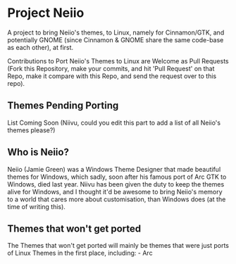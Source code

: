 # Project Neiio
A project to bring Neiio's themes, to Linux, namely for Cinnamon/GTK, and potentially GNOME (since Cinnamon & GNOME share the same code-base as each other), at first.

Contributions to Port Neiio's Themes to Linux are Welcome as Pull Requests (Fork this Repository, make your commits, and hit 'Pull Request' on that Repo, make it compare with this Repo, and send the request over to this repo).

<h2>Themes Pending Porting</h2>
List Coming Soon (Niivu, could you edit this part to add a list of all Neiio's themes please?)

<h2>Who is Neiio?</h2>
Neiio (Jamie Green) was a Windows Theme Designer that made beautiful themes for Windows, which sadly, soon after his famous port of Arc GTK to Windows, died last year. Niivu has been given the duty to keep the themes alive for Windows, and I thought it'd be awesome to bring Neiio's memory to a world that cares more about customisation, than Windows does (at the time of writing this).

<h2>Themes that won't get ported</h2>
The Themes that won't get ported will mainly be themes that were just ports of Linux Themes in the first place, including:
- Arc
